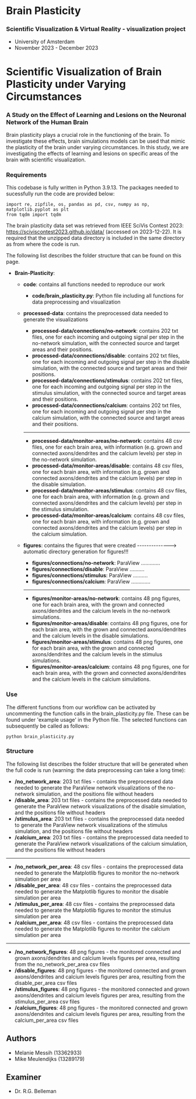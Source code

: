 # Brain Plasticity

### Scientific Visualization & Virtual Reality - visualization project 
- University of Amsterdam
- November 2023 - December 2023

# Scientific Visualization of Brain Plasticity under Varying Circumstances
### A Study on the Effect of Learning and Lesions on the Neuronal Network of the Human Brain
Brain plasticity plays a crucial role in the functioning of the brain. To investigate these effects, brain simulations models can be used that mimic the plasticity of the brain under varying circumstances. In this study, we are investigating the effects of learning and lesions on specific areas of the brain with scientific visualization.

### Requirements

This codebase is fully written in Python 3.9.13. The packages needed to sucessfully run the code are provided below:

```
import re, zipfile, os, pandas as pd, csv, numpy as np, matplotlib.pyplot as plt
from tqdm import tqdm
```

The brain plasticity data set was retrieved from IEEE SciVis Contest 2023: https://sciviscontest2023.github.io/data/ (accessed on 2023-12-22). It is required that the unzipped data directory is included in the same directory as from where the code is run.

The following list describes the folder structure that can be found on this page.
- **Brain-Plasticity**: 
  - **code**: contains all functions needed to reproduce our work
    - **code/brain_plasticity.py**: Python file including all functions for data preprocessing and visualization
 
  - **processed-data**: contains the preprocessed data needed to generate the visualizations
    - **processed-data/connections/no-network**: contains 202 txt files, one for each incoming and outgoing signal per step in the no-network simulation, with the connected source and target areas and their positions.
    - **processed-data/connections/disable**: contains 202 txt files, one for each incoming and outgoing signal per step in the disable simulation, with the connected source and target areas and their positions.
    - **processed-data/connections/stimulus**: contains 202 txt files, one for each incoming and outgoing signal per step in the stimulus simulation, with the connected source and target areas and their positions.
    - **processed-data/connections/calcium**: contains 202 txt files, one for each incoming and outgoing signal per step in the calcium simulation, with the connected source and target areas and their positions.
    - ---------- 
    - **processed-data/monitor-areas/no-network**: contains 48 csv files, one for each brain area, with information (e.g. grown and connected axons/dendrites and the calcium levels) per step in the no-network simulation.
    - **processed-data/monitor-areas/disable**: contains 48 csv files, one for each brain area, with information (e.g. grown and connected axons/dendrites and the calcium levels) per step in the disable simulation.
    - **processed-data/monitor-areas/stimulus**: contains 48 csv files, one for each brain area, with information (e.g. grown and connected axons/dendrites and the calcium levels) per step in the stimulus simulation.
    - **processed-data/monitor-areas/calcium**: contains 48 csv files, one for each brain area, with information (e.g. grown and connected axons/dendrites and the calcium levels) per step in the calcium simulation.

  - **figures**: contains the figures that were created --------------> automatic directory generation for figures!!!
    - **figures/connections/no-network**: ParaView .............
    - **figures/connections/disable**: ParaView ..........
    - **figures/connections/stimulus**: ParaView ..........
    - **figures/connections/calcium**: ParaView .............
    - ----------
    - **figures/monitor-areas/no-network**: contains 48 png figures, one for each brain area, with the grown and connected axons/dendrites and the calcium levels in the no-network simulations.
    - **figures/monitor-areas/disable**: contains 48 png figures, one for each brain area, with the grown and connected axons/dendrites and the calcium levels in the disable simulations.
    - **figures/monitor-areas/stimulus**: contains 48 png figures, one for each brain area, with the grown and connected axons/dendrites and the calcium levels in the stimulus simulations.
    - **figures/monitor-areas/calcium**: contains 48 png figures, one for each brain area, with the grown and connected axons/dendrites and the calcium levels in the calcium simulations.

### Use

The different functions from our workflow can be activated by uncommenting the function calls in the brain_plasticity.py file. These can be found under 'example usage' in the Python file. The selected functions can subsequently be called as follows:

```
python brain_plasticity.py
```

### Structure

The following list describes the folder structure that will be generated when the full code is run (warning: the data preprocessing can take a long time):
- **/no_network_area**: 203 txt files - contains the preprocessed data needed to generate the ParaView network visualizations of the no-network simulation, and the positions file without headers 
- **/disable_area**: 203 txt files - contains the preprocessed data needed to generate the ParaView network visualizations of the disable simulation, and the positions file without headers 
- **/stimulus_area**: 203 txt files - contains the preprocessed data needed to generate the ParaView network visualizations of the stimulus simulation, and the positions file without headers 
- **/calcium_area**: 203 txt files - contains the preprocessed data needed to generate the ParaView network visualizations of the calcium simulation, and the positions file without headers 
- ----------
- **/no_network_per_area**: 48 csv files - contains the preprocessed data needed to generate the Matplotlib figures to monitor the no-network simulation per area
- **/disable_per_area**: 48 csv files - contains the preprocessed data needed to generate the Matplotlib figures to monitor the disable simulation per area
- **/stimulus_per_area**: 48 csv files - contains the preprocessed data needed to generate the Matplotlib figures to monitor the stimulus simulation per area
- **/calcium_per_area**: 48 csv files - contains the preprocessed data needed to generate the Matplotlib figures to monitor the calcium simulation per area
- ----------
- **/no_network_figures**: 48 png figures - the monitored connected and grown axons/dendrites and calcium levels figures per area, resulting from the no_network_per_area csv files
- **/disable_figures**: 48 png figures - the monitored connected and grown axons/dendrites and calcium levels figures per area, resulting from the disable_per_area csv files
- **/stimulus_figures**: 48 png figures - the monitored connected and grown axons/dendrites and calcium levels figures per area, resulting from the stimulus_per_area csv files
- **/calcium_figures**: 48 png figures - the monitored connected and grown axons/dendrites and calcium levels figures per area, resulting from the calcium_per_area csv files

## Authors
- Melanie Messih (13362933)
- Mike Meulendijks (13289179)

## Examiner
- Dr. R.G. Belleman
